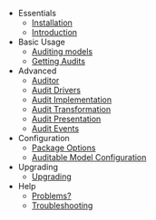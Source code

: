 - Essentials
    - [Installation](/docs/{{version}}/installation)
    - [Introduction](/docs/{{version}}/introduction)
- Basic Usage
    - [Auditing models](/docs/{{version}}/getting-audits)
    - [Getting Audits](/docs/{{version}}/getting-audits)
- Advanced
    - [Auditor](/docs/{{version}}/auditor)
    - [Audit Drivers](/docs/{{version}}/audit-drivers)
    - [Audit Implementation](/docs/{{version}}/audit-implementation)
    - [Audit Transformation](/docs/{{version}}/audit-transformation)
    - [Audit Presentation](/docs/{{version}}/audit-presentation)
    - [Audit Events](/docs/{{version}}/audit-events)
- Configuration 
    - [Package Options](/docs/{{version}}/general-settings)
    - [Auditable Model Configuration](/docs/{{version}}/behavior-settings)
- Upgrading
    - [Upgrading](/docs/{{version}}/upgrading)
- Help
    - [Problems?](/docs/{{version}}/problems)
    - [Troubleshooting](/docs/{{version}}/troubleshooting)
